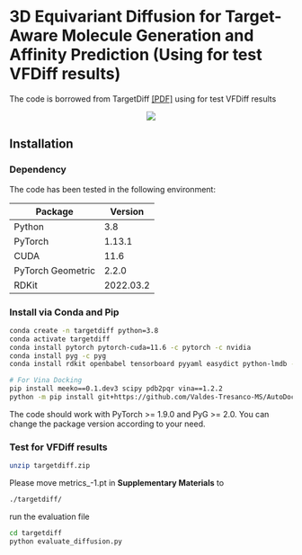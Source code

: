 # 3D Equivariant Diffusion for Target-Aware Molecule Generation and Affinity Prediction (Using for test VFDiff results)



The code is borrowed from TargetDiff [[PDF]](https://openreview.net/pdf?id=kJqXEPXMsE0)  using for test VFDiff results 

<p align="center">
  <img src="assets/overview.png" /> 
</p>

## Installation

### Dependency

The code has been tested in the following environment:


| Package           | Version   |
|-------------------|-----------|
| Python            | 3.8       |
| PyTorch           | 1.13.1    |
| CUDA              | 11.6      |
| PyTorch Geometric | 2.2.0     |
| RDKit             | 2022.03.2 |

### Install via Conda and Pip
```bash
conda create -n targetdiff python=3.8
conda activate targetdiff
conda install pytorch pytorch-cuda=11.6 -c pytorch -c nvidia
conda install pyg -c pyg
conda install rdkit openbabel tensorboard pyyaml easydict python-lmdb -c conda-forge

# For Vina Docking
pip install meeko==0.1.dev3 scipy pdb2pqr vina==1.2.2 
python -m pip install git+https://github.com/Valdes-Tresanco-MS/AutoDockTools_py3
```
The code should work with PyTorch >= 1.9.0 and PyG >= 2.0. You can change the package version according to your need.


### Test for VFDiff results
```bash
unzip targetdiff.zip
```
Please move metrics_-1.pt in **Supplementary Materials** to 
```bash
./targetdiff/
```
run the evaluation file
```bash
cd targetdiff
python evaluate_diffusion.py
```

